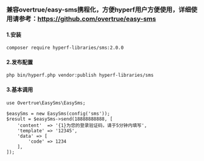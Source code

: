 ### 兼容overtrue/easy-sms携程化，方便hyperf用户方便使用，详细使用请参考：https://github.com/overtrue/easy-sms

#### 1.安装
```
composer require hyperf-libraries/sms:2.0.0
```

#### 2.发布配置

```
php bin/hyperf.php vendor:publish hyperf-libraries/sms
```
#### 3.基本调用

```
use Overtrue\EasySms\EasySms;

$easySms = new EasySms(config('sms'));
$result = $easySms->send(18888888888, [
    'content'  => '{1}为您的登录验证码，请于5分钟内填写',
    'template' => '12345',
    'data' => [
        'code' => 1234
    ],
]);
```


